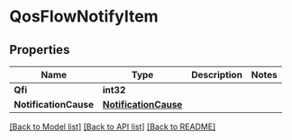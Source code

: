 # QosFlowNotifyItem

## Properties
Name | Type | Description | Notes
------------ | ------------- | ------------- | -------------
**Qfi** | **int32** |  | 
**NotificationCause** | [**NotificationCause**](NotificationCause.md) |  | 

[[Back to Model list]](../README.md#documentation-for-models) [[Back to API list]](../README.md#documentation-for-api-endpoints) [[Back to README]](../README.md)


